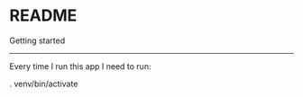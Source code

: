 # README

Getting started
____________________________

Every time I run this app I need to run:

. venv/bin/activate
